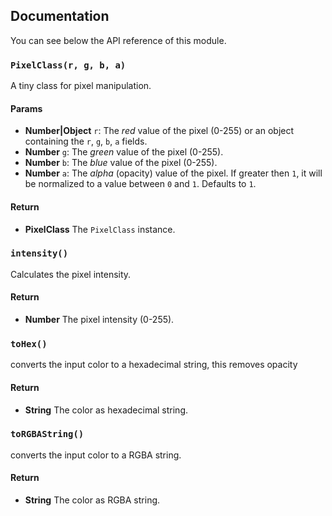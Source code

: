 ## Documentation

You can see below the API reference of this module.

### `PixelClass(r, g, b, a)`
A tiny class for pixel manipulation.

#### Params

- **Number|Object** `r`: The *red* value of the pixel (0-255) or an object containing the `r`, `g`, `b`, `a` fields.
- **Number** `g`: The *green* value of the pixel (0-255).
- **Number** `b`: The *blue* value of the pixel (0-255).
- **Number** `a`: The *alpha* (opacity) value of the pixel. If greater then `1`, it will be normalized to a value between `0` and `1`. Defaults
to `1`.

#### Return
- **PixelClass** The `PixelClass` instance.

### `intensity()`
Calculates the pixel intensity.

#### Return
- **Number** The pixel intensity (0-255).

### `toHex()`
converts the input color to a hexadecimal string, this removes opacity

#### Return
- **String** The color as hexadecimal string.

### `toRGBAString()`
converts the input color to a RGBA string.

#### Return
- **String** The color as RGBA string.

